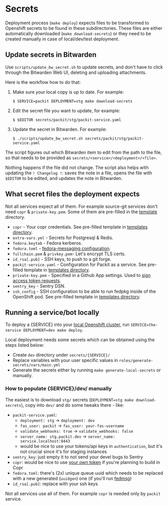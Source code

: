 # Secrets

Deployment process (`make deploy`) expects files to be transformed to
Openshift secrets to be found in these subdirectories.
These files are either automatically downloaded (`make download-secrets`)
or they need to be created manually in case of local/dev/test deployment.

## Update secrets in Bitwarden

Use `scripts/update_bw_secret.sh` to update secrets, and don't have to click
through the Bitwarden Web UI, deleting and uploading attachments.

Here is the workflow how to do that:

1. Make sure your local copy is up to date. For example:

   ```
   $ SERVICE=packit DEPLOYMENT=stg make download-secrets
   ```

2. Edit the secret file you want to update, for example:

   ```
   $ $EDITOR secrets/packit/stg/packit-service.yaml
   ```

3. Update the secret in Bitwarden. For example:

   ```
   $ ./scripts/update_bw_secret.sh secrets/packit/stg/packit-service.yaml
   ```

The script figures out which Bitwarden item to edit from the path to the file,
so that needs to be provided as `secrets/<service>/<deployment>/<file>`.

Nothing happens if the file did not change. The script also helps with
updating the `! Changelog !`: saves the note in a file, opens the file with
`$EDITOR` to be edited, and updates the note in Bitwarden.

## What secret files the deployment expects

Not all services expect all of them. For example source-git services don't need `copr` & `private-key.pem`.
Some of them are pre-filled in the [template](/secrets/template) directory.

- `copr` - Your copr credentials. See pre-filled template in [templates directory](/secrets/template/copr).
- `extra-vars.yml` - Secrets for Postgresql & Redis.
- `fedora.keytab` - Fedora kerberos.
- `fedora.toml` - [fedora-messaging configuration](https://fedora-messaging.readthedocs.io/en/stable/configuration.html).
- `fullchain.pem` & `privkey.pem`- Let's encrypt TLS certs.
- `id_rsa[.pub]` - SSH keys, to push to a git forge.
- `packit-service.yaml` - Configuration for Packit as a service. See pre-filled template in [templates directory](/secrets/template/packit-service.yaml).
- `private-key.pem` - Specified in a Github App settings. Used to [sign access token requests](https://developer.github.com/apps/building-github-apps/authenticating-with-github-apps/#authenticating-as-a-github-app).
- `sentry_key` - Sentry DSN.
- `ssh_config` - SSH configuration to be able to run fedpkg inside of the OpenShift pod. See pre-filled template in [templates directory](/secrets/template/ssh_config).

## Running a service/bot locally

To deploy a {SERVICE} into your [local Openshift cluster](../docs/testing-changes.md),
run `SERVICE=the-service DEPLOYMENT=dev make deploy`.

Local deployment needs some secrets which can be obtained using the steps listed below:

- Create `dev` directory under `secrets/{SERVICE}/`
- Replace variables with your user specific values in `roles/generate-secrets/vars/main.yml`
- Generate the secrets either by running `make generate-local-secrets` or manually.

### How to populate {SERVICE}/dev/ manually

The easiest is to download `stg/` secrets (`DEPLOYMENT=stg make download-secrets`),
copy into `dev/` and do some tweaks there - like:

- `packit-service.yaml`:
  - `deployment: stg` -> `deployment: dev`
  - `fas_user: packit` -> `fas_user: your-fas-username`
  - `validate_webhooks: true` -> `validate_webhooks: false`
  - `server_name: stg.packit.dev` -> `server_name: service.localhost:8443`
  - would be nice to use your tokens/api keys in `authentication`, but it's not crucial since it's for staging instances
- `sentry_key`: just empty it to not send your devel bugs to Sentry
- `copr`: would be nice to use [your own token](https://copr.fedorainfracloud.org/api/) if you're planning to build in Copr
- `fedora.toml`: there's (2x) unique queue uuid which needs to be replaced with a new generated (`uuidgen`) one
  (if you'll run [fedmsg](https://github.com/packit/packit-service-fedmsg))
- `id_rsa[.pub]`: replace with your ssh keys

Not all services use all of them. For example `copr` is needed only by `packit` service.

